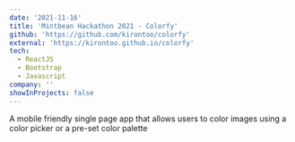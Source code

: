 ```yaml
---
date: '2021-11-16'
title: 'Mintbean Hackathon 2021 - Colorfy'
github: 'https://github.com/kirontoo/colorfy'
external: 'https://kirontoo.github.io/colorfy'
tech:
  - ReactJS
  - Bootstrap
  - Javascript
company: ''
showInProjects: false
---
```


A mobile friendly single page app that allows users to color images using a color picker or a pre-set color palette
